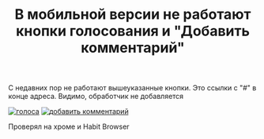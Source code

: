 ﻿---
title: "В мобильной версии не работают кнопки голосования и &quot;Добавить комментарий&quot;"
se.owner.user_id: 202854
se.owner.display_name: "axmed2004"
se.owner.link: "https://ru.meta.stackoverflow.com/users/202854/axmed2004"
se.link: "https://ru.meta.stackoverflow.com/questions/10553/%d0%92-%d0%bc%d0%be%d0%b1%d0%b8%d0%bb%d1%8c%d0%bd%d0%be%d0%b9-%d0%b2%d0%b5%d1%80%d1%81%d0%b8%d0%b8-%d0%bd%d0%b5-%d1%80%d0%b0%d0%b1%d0%be%d1%82%d0%b0%d1%8e%d1%82-%d0%ba%d0%bd%d0%be%d0%bf%d0%ba%d0%b8-%d0%b3%d0%be%d0%bb%d0%be%d1%81%d0%be%d0%b2%d0%b0%d0%bd%d0%b8%d1%8f-%d0%b8-%d0%94%d0%be%d0%b1%d0%b0%d0%b2%d0%b8%d1%82%d1%8c-%d0%ba%d0%be%d0%bc%d0%bc%d0%b5%d0%bd%d1%82%d0%b0%d1%80%d0%b8%d0%b9"
se.question_id: 10553
se.post_type: question
se.score: 0
---
<p>С недавних пор не работают вышеуказанные кнопки. Это ссылки с &quot;#&quot; в конце адреса. Видимо, обработчик не добавляется</p>
<p><a href="https://i.stack.imgur.com/YP1W3.png" rel="nofollow noreferrer"><img src="https://i.stack.imgur.com/YP1W3.png" alt="голоса" /></a> <a href="https://i.stack.imgur.com/h5g1p.png" rel="nofollow noreferrer"><img src="https://i.stack.imgur.com/h5g1p.png" alt="добавить комментарий" /></a></p>
<p>Проверял на хроме и Habit Browser</p>

